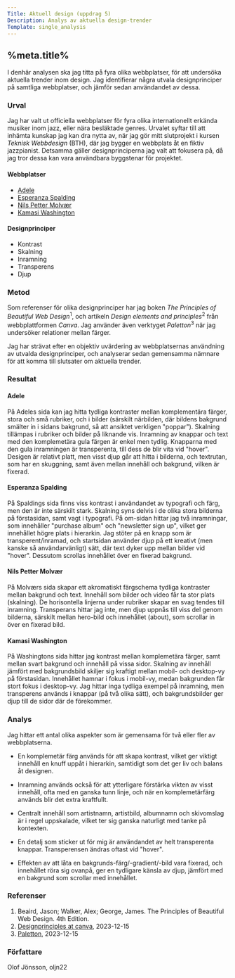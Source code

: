 ```yaml
---
Title: Aktuell design (uppdrag 5)
Description: Analys av aktuella design-trender
Template: single_analysis
---
```


%meta.title%
-----------------------

I denhär analysen ska jag titta på fyra olika webbplatser, för att undersöka aktuella trender inom design.
Jag identifierar några utvala designprinciper på samtliga webbplatser, och jämför sedan användandet av dessa.

### Urval

Jag har valt ut officiella webbplatser för fyra olika internationellt erkända musiker inom jazz, eller nära besläktade genres.
Urvalet syftar till att inhämta kunskap jag kan dra nytta av, när jag gör mitt slutprojekt i kursen *Teknisk Webbdesign* (BTH), där jag bygger en webbplats åt en fiktiv jazzpianist.
Detsamma gäller designprinciperna jag valt att fokusera på, då jag tror dessa kan vara användbara byggstenar för projektet.

#### Webbplatser
- [Adele](https://www.adele.com/)
- [Esperanza Spalding](https://songwrightsapothecarylab.com/)
- [Nils Petter Molvær](https://www.nilspettermolvaer.com/)
- [Kamasi Washington](https://www.kamasiwashington.com/)

#### Designprinciper
- Kontrast
- Skalning
- Inramning
- Transperens
- Djup


### Metod

Som referenser för olika designprinciper har jag boken *The Principles of Beautiful Web Design*<span class="ref"><sup>1</sup></span>, och artikeln *Design elements and principles*<span class="ref"><sup>2</sup></span> från webbplattformen *Canva*. Jag använder även verktyget *Paletton*<span class="ref"><sup>3</sup></span> när jag undersöker relationer mellan färger.

Jag har strävat efter en objektiv uvärdering av webbplatsernas användning av utvalda designprinciper, och analyserar sedan gemensamma nämnare för att komma till slutsater om aktuella trender.

### Resultat


#### Adele

På Adeles sida kan jag hitta tydliga kontraster mellan komplementära färger, stora och små rubriker, och i bilder (särskilt närbilden, där bildens bakgrund smälter in i sidans bakgrund, så att ansiktet verkligen "poppar").
Skalning tillämpas i rubriker och bilder på liknande vis.
Inramning av knappar och text med den komplemetära gula färgen är enkel men tydlig.
Knapparna med den gula inramningen är transperenta, till dess de blir vita vid "hover".
Desigen är relativt platt, men visst djup går att hitta i bilderna, och textrutan, som har en skuggning, samt även mellan innehåll och bakgrund, vilken är fixerad.

#### Esperanza Spalding

På Spaldings sida finns viss kontrast i användandet av typografi och färg, men den är inte särskilt stark.
Skalning syns delvis i de olika stora bilderna på förstasidan, samt vagt i typografi.
På om-sidan hittar jag två inramningar, som innehåller "purchase album" och "newsletter sign up", vilket ger innehållet högre plats i hierarkin.
Jag stöter på en knapp som är transperent/inramad, och startsidan använder djup på ett kreativt (men kanske så användarvänligt) sätt, där text dyker upp mellan bilder vid "hover". Dessutom scrollas innehållet över en fixerad bakgrund.

#### Nils Petter Molvær

På Molværs sida skapar ett akromatiskt färgschema tydliga kontraster mellan bakgrund och text.
Innehåll som bilder och video får ta stor plats (skalning).
De horisontella linjerna under rubriker skapar en svag tendes till inramning.
Transperans hittar jag inte, men djup uppnås till viss del genom bilderna, särskilt mellan hero-bild och innehållet (about), som scrollar in över en fixerad bild.

#### Kamasi Washington

På Washingtons sida hittar jag kontrast mellan komplemetära färger, samt mellan svart bakgrund och innehåll på vissa sidor.
Skalning av innehåll jämfört med bakgrundsbild skiljer sig kraftigt mellan mobil- och desktop-vy på förstasidan. Innehållet hamnar i fokus i mobil-vy, medan bakgrunden får stort fokus i desktop-vy.
Jag hittar inga tydliga exempel på inramning, men transperens används i knappar (på två olika sätt), och bakgrundsbilder ger djup till de sidor där de förekommer.

### Analys

Jag hittar ett antal olika aspekter som är gemensama för två eller fler av webbplatserna.

- En komplemetär färg används för att skapa kontrast, vilket ger viktigt innehåll en knuff uppåt i hierarkin, samtidigt som det ger liv och balans åt designen.

- Inramning används också för att ytterligare förstärka vikten av visst innehåll, ofta med en ganska tunn linje, och när en komplemetärfärg används blir det extra kraftfullt.

- Centralt innehåll som artistnamn, artistbild, albumnamn och skivomslag är i regel uppskalade, vilket ter sig ganska naturligt med tanke på kontexten.

- En detalj som sticker ut för mig är användandet av helt transperenta knappar. Transperensen ändras oftast vid "hover".

- Effekten av att låta en bakgrunds-färg/-gradient/-bild vara fixerad, och innehållet röra sig ovanpå, ger en tydligare känsla av djup, jämfört med en bakgrund som scrollar med innehållet.

### Referenser

1.  Beaird, Jason; Walker, Alex; George, James. The Principles of Beautiful Web Design. 4th Edition.
2. [Designprinciples at canva](canva.com/learn/design-elements-principles/), 2023-12-15
3. [Paletton](https://paletton.com/), 2023-12-15

### Författare

Olof Jönsson, oljn22